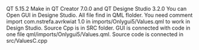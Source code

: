 QT 5.15.2
Make in QT Creator 7.0.0 and QT Designe Studio 3.2.0
You can Open GUI in Designe Studio. All file find in QML flolder. You need comment import com.nstrefa.avrkwiat 1.0 in imports/Onlygui5/Values.qml to work in Design Studio.
Source Cpp is in SRC folder.
GUI is connected with code in one file qml/imports/Onlygui5/Values.qml. Source code is connected in src/ValuesC.cpp
